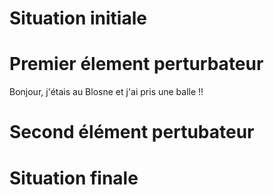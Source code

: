 # Situation initiale

# Premier élement perturbateur
Bonjour, j'étais au Blosne et j'ai pris une balle !!
# Second élément pertubateur

# Situation finale
